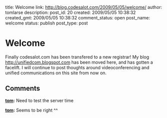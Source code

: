 title: Welcome
link: http://blog.codesalot.com/2009/05/05/welcome/
author: tomlarse
description: 
post_id: 20
created: 2009/05/05 10:38:32
created_gmt: 2009/05/05 10:38:32
comment_status: open
post_name: welcome
status: publish
post_type: post

# Welcome

Finally codesalot.com has been transfered to a new registrar! My blog http://unifiedcom.blogspot.com has been moved here, and has gotten a facelift. I will continue to post thoughts around videoconferencing and unified communications on this site from now on.

## Comments

**[tom](#2 "2009-05-05 16:29:11"):** Need to test the server time

**[tom](#3 "2009-05-05 16:29:24"):** Seems to be right ^^

